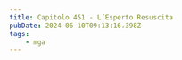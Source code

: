 ```yaml
---
title: Capitolo 451 - L’Esperto Resuscita
pubDate: 2024-06-10T09:13:16.398Z
tags:
    - mga
---
```

                                


                                



